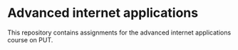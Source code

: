 # Advanced internet applications

This repository contains assignments for the advanced internet applications course on PUT.